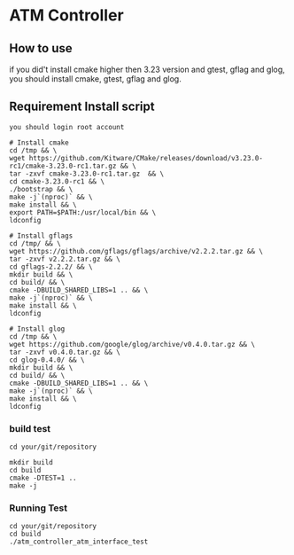 # ATM Controller


 ## How to use

if you did't install cmake higher then 3.23 version and gtest, gflag and glog, you should install cmake, gtest, gflag and glog.
## Requirement Install script
```
you should login root account  

# Install cmake
cd /tmp && \
wget https://github.com/Kitware/CMake/releases/download/v3.23.0-rc1/cmake-3.23.0-rc1.tar.gz && \
tar -zxvf cmake-3.23.0-rc1.tar.gz  && \
cd cmake-3.23.0-rc1 && \
./bootstrap && \
make -j`(nproc)` && \
make install && \
export PATH=$PATH:/usr/local/bin && \
ldconfig

# Install gflags
cd /tmp/ && \
wget https://github.com/gflags/gflags/archive/v2.2.2.tar.gz && \
tar -zxvf v2.2.2.tar.gz && \
cd gflags-2.2.2/ && \
mkdir build && \
cd build/ && \
cmake -DBUILD_SHARED_LIBS=1 .. && \
make -j`(nproc)` && \
make install && \
ldconfig

# Install glog
cd /tmp && \
wget https://github.com/google/glog/archive/v0.4.0.tar.gz && \
tar -zxvf v0.4.0.tar.gz && \
cd glog-0.4.0/ && \
mkdir build && \
cd build/ && \
cmake -DBUILD_SHARED_LIBS=1 .. && \
make -j`(nproc)` && \
make install && \
ldconfig
```
### build test

```
cd your/git/repository

mkdir build
cd build
cmake -DTEST=1 ..
make -j
```

### Running Test
```
cd your/git/repository
cd build
./atm_controller_atm_interface_test
```